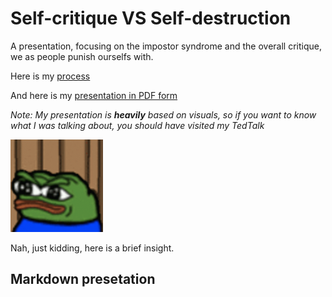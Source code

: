 # Self-critique VS Self-destruction
A presentation, focusing on the impostor syndrome and the overall critique, we as people punish ourselfs with.

Here is my [process](process.md)

And here is my [presentation in PDF form](AJOVT-06-storytelling.pdf)

<i>Note: My presentation is <b>heavily</b> based on visuals, so if you want to know what I was talking about, you should have visited my TedTalk</i>

<img src="pepe.gif" alt="Pepe leaving" style="width:148px;height:148px;">

Nah, just kidding, here is a brief insight.

## Markdown presetation

